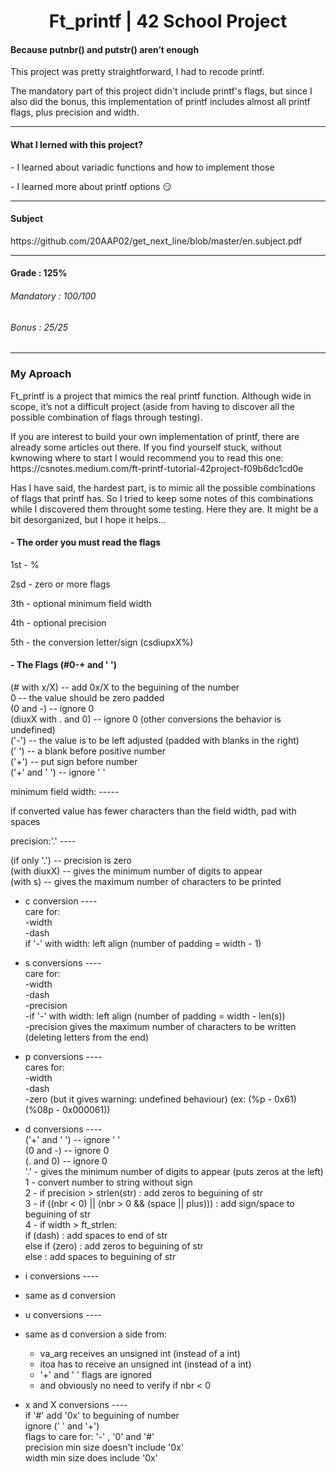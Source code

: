 <h1 align="center"> Ft_printf | 42 School Project </h1>
<h4>Because putnbr() and putstr() aren’t enough</h4>
<p>This project was pretty straightforward, I had to recode printf.</p>
<p>The mandatory part of this project didn't include printf's flags, but since I also did the bonus, this implementation of printf includes almost all printf flags, plus precision and width.</p> 

-----

<h4>What I lerned with this project?</h4>
<p>- I learned about variadic functions and how to implement those</p>
<p>- I learned more about printf options 😏</p>

-----

<h4>Subject</h4>
https://github.com/20AAP02/get_next_line/blob/master/en.subject.pdf

-----

<h4>Grade : 125%</h4>
<h6>Mandatory : 100/100</h6>
<h6>Bonus : 25/25</h6>

-----

<h3>My Aproach</h3>
<p>
Ft_printf is a project that mimics the real printf function.
Although wide in scope, it’s not a difficult project (aside from having to discover all the possible combination of flags through testing).
</p>
<p>If you are interest to build your own implementation of printf, there are already some articles out there. If you find yourself stuck, without kwnowing where to start I would recommend you to read this one: https://csnotes.medium.com/ft-printf-tutorial-42project-f09b6dc1cd0e </p>

<p>Has I have said, the hardest part, is to mimic all the possible combinations of flags that printf has. So I tried to keep some notes of this combinations while I discovered them throught some testing. Here they are. It might be a bit desorganized, but I hope it helps...</p>

<h4>- The order you must read the flags</h4> 
<p>1st - %</p>
<p>2sd - zero or more flags</p>
<p>3th - optional minimum field width</p>
<p>4th - optional precision</p>
<p>5th - the conversion letter/sign (csdiupxX%)</p>

<h4>- The Flags (#0-+ and ' ')</h4>   
  
(# with x/X) -- add 0x/X to the beguining of the number  
0 -- the value should be zero padded  
(0 and -) -- ignore 0  
(diuxX with . and 0) -- ignore 0 (other conversions the behavior is undefined)  
('-') -- the value is to be left adjusted (padded with blanks in the right)  
(' ') -- a blank before positive number  
('+') -- put sign before number  
('+' and ' ') -- ignore ' '  

minimum field width: -----  
  
if converted value has fewer characters than the field width, pad with spaces   
  
precision:'.' ----  
  
(if only '.') -- precision is zero  
(with diuxX) -- gives the minimum number of digits to appear  
(with s) -- gives the maximum number of characters to be printed  
  
  
- c conversion ----  
care for:  
-width  
-dash  
if '-' with width: left align (number of padding = width - 1)  
  
- s conversions ----  
care for:  
-width  
-dash  
-precision  
-if '-' with width: left align (number of padding = width - len(s))  
-precision gives the maximum number of characters to be written   
(deleting letters from the end)  
  
- p conversions ----  
cares for:  
-width  
-dash  
-zero (but it gives warning: undefined behaviour) (ex: (%p - 0x61) (%08p - 0x000061))  
  
- d conversions ----  
('+' and ' ') -- ignore ' '  
(0 and -) -- ignore 0  
(. and 0) -- ignore 0  
'.' - gives the minimum number of digits to appear (puts zeros at the left)  
1 - convert number to string without sign  
2 - if precision > strlen(str) : add zeros to beguining of str  
3 - if ((nbr < 0) || (nbr > 0 && (space || plus))) : add sign/space to beguining of str  
4 - if width > ft_strlen:  
		if (dash) : add spaces to end of str  
		else if (zero) : add zeros to beguining of str   
		else : add spaces to beguining of str  
  
- i conversions ----  
- same as d conversion  
   
- u conversions ----  
- same as d conversion a side from:  
	- va_arg receives an unsigned int (instead of a int)  
	- itoa has to receive an unsigned int (instead of a int)  
	- '+' and ' ' flags are ignored  
	- and obviously no need to verify if nbr < 0   
  
- x and X conversions ----  
if '#' add '0x' to beguining of number  
ignore (' ' and '+')  
flags to care for: '-' , '0' and '#'  
precision min size doesn't include '0x'  
width min size does include '0x'  
